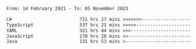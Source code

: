 <!-- [![Top Langs](https://github-readme-stats.vercel.app/api/top-langs/?username=thititongumpun&layout=compact&langs_count=7&theme=prussian)](https://github.com/thititongumpun)
[![Anurag's GitHub stats](https://github-readme-stats.vercel.app/api?username=thititongumpun&hide=stars&show_icons=true&theme=prussian)](https://github.com/thititongumpun) -->

<!--START_SECTION:waka-->

```txt
From: 14 February 2021 - To: 05 November 2023

C#                         711 hrs 27 mins >>>>>>>------------------   26.61 %
TypeScript                 537 hrs 21 mins >>>>>--------------------   20.10 %
YAML                       321 hrs 44 mins >>>----------------------   12.03 %
JavaScript                 170 hrs 28 mins >>-----------------------   06.38 %
Java                       131 hrs 53 mins >------------------------   04.93 %
```

<!--END_SECTION:waka-->
